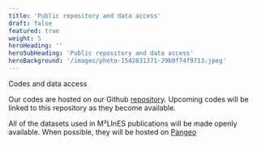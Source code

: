 ```yaml
---
title: 'Public repository and data access'
draft: false
featured: true
weight: 5
heroHeading: ''
heroSubHeading: 'Public repository and data access'
heroBackground: '/images/photo-1542831371-29b0f74f9713.jpeg'
---
```


Codes and data access

Our codes are hosted on our Github [repository](https://github.com/m2lines). Upcoming codes will be linked to this repository as they become available.

All of the datasets used in M²LInES publications will be made openly available. When possible, they will be hosted on [Pangeo](https://pangeo.io/)

